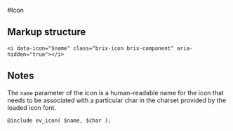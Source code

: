 #Icon

## Markup structure

    <i data-icon="$name" class="brix-icon brix-component" aria-hidden="true"></i>

## Notes

The `name` parameter of the icon is a human-readable name for the icon that needs to be associated with a particular char in the charset provided by the loaded icon font.

    @include ev_icon( $name, $char );